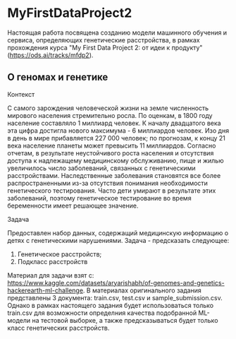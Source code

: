 # MyFirstDataProject2

Настоящая работа посвящена созданию модели машинного обучения и сервиса, определяющих генетические расстройства, в рамках прохождения курса "My First Data Project 2: от идеи к продукту" (https://ods.ai/tracks/mfdp2).

## О геномах и генетике 

Контекст

С самого зарождения человеческой жизни на земле численность мирового населения стремительно росла. 
По оценкам, в 1800 году население составляло 1 миллиард человек. К началу двадцатого века эта цифра достигла нового максимума - 
6 миллиардов человек. Изо дня в день в мире прибавляется 227 000 человек; по прогнозам, к концу 21 века население планеты может 
превысить 11 миллиардов.
Согласно отчетам, в результате неустойчивого роста населения и отсутствия доступа к надлежащему медицинскому обслуживанию, 
пище и жилью увеличилось число заболеваний, связанных с генетическими расстройствами. Наследственные заболевания становятся все более 
распространенными из-за отсутствия понимания необходимости генетического тестирования. Часто дети умирают в результате этих 
заболеваний, поэтому генетическое тестирование во время беременности имеет решающее значение.

Задача

Предоставлен набор данных, содержащий медицинскую информацию о детях с генетическими нарушениями. Задача - предсказать следующее:

1. Генетическое расстройств;
2. Подкласс расстройств

Материал для задачи взят с: https://www.kaggle.com/datasets/aryarishabh/of-genomes-and-genetics-hackerearth-ml-challenge.
В материалах оригинального задания представлены 3 документа: train.csv, test.csv и sample_submission.csv.
Однако в рамках настоящего задания будет использоваться только train.csv для возможности определния качества подобранной ML-модели на тестовой выборке, а также предсказываться будет только класс генетических расстройств.
